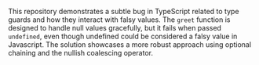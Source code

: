 This repository demonstrates a subtle bug in TypeScript related to type guards and how they interact with falsy values.  The `greet` function is designed to handle null values gracefully, but it fails when passed `undefined`, even though undefined could be considered a falsy value in Javascript.  The solution showcases a more robust approach using optional chaining and the nullish coalescing operator.